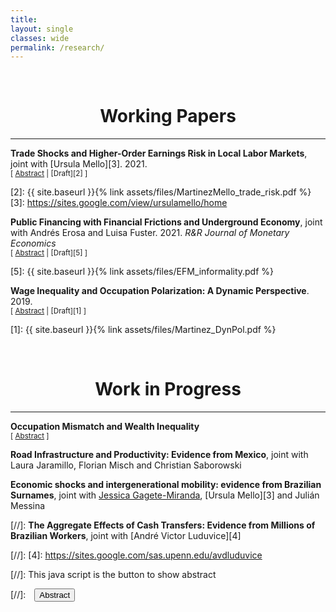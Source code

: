 ```yaml
---
title: 
layout: single
classes: wide
permalink: /research/
---
```

<br/> 


# <center> Working Papers </center>
- - -


**Trade Shocks and Higher-Order Earnings Risk in Local Labor Markets**, joint with [Ursula Mello][3]. 2021. <br/> 
<small>[ <a href="#" onclick="visib('trade_risk')">Abstract</a> | [Draft][2] ] </small>

<div id="trade_risk" style="display: none; text-align: justify; line-height: 1.2" ><small>
This paper investigates the relationship between international trade and asymmetrical labor income risk. Using the case study of Brazil, we inspect how an increase in import penetration following the China shock impacted the distribution of idiosyncratic earnings changes across the country’s local labor markets, depending on the initial sectoral composition of each region. We find that an increase in import penetration leads to a more disperse and negatively skewed distribution and that these effects can partially be explained by an increase in the volatility of hours worked following job and industry transitions. Moreover, the effect on dispersion grows larger as the lags between periods increase, suggesting a rise in the permanent risk. Through the lens of an incomplete market model, an unborn individual would be willing to forgo up to 4.4% of consumption to avoid the riskier labor market. The welfare cost is half if the higher-order risk is ignored.
</small><br><br/></div>

[2]: {{ site.baseurl }}{% link assets/files/MartinezMello_trade_risk.pdf %}
[3]: https://sites.google.com/view/ursulamello/home

**Public Financing with Financial Frictions and Underground Economy**, joint with Andrés Erosa and Luisa Fuster. 2021. *R&R Journal of Monetary Economics* <br/> 
<small>[ <a href="#" onclick="visib('undergraound_ff')">Abstract</a> | [Draft][5] ] </small>

<div id="undergraound_ff" style="display: none; text-align: justify; line-height: 1.2" ><small>
What are the aggregate effects of informality in a financially constrained economy? We develop and calibrate an entrepreneurship model to data on matched employer-employee from both formal and informal sectors in Brazil. The model distinguishes between informality on the business side (extensive margin) and the informal hiring by formal firms (intensive margin). We find that when informality is eliminated along both margins, aggregate output increases 9.3%, capital 14.7%, TFP 5.4%, and tax revenue 37%. The output and TFP increases would be much larger if informality were only eliminated on the extensive margin, a result that supports the view that the informal economy can play a positive role in an economy with financial frictions. Finally, we find that the output cost of financing social security in our baseline model is about twice as large as the one in an economy with no frictions.
</small><br><br/></div>

[5]: {{ site.baseurl }}{% link assets/files/EFM_informality.pdf %}

**Wage Inequality and Occupation Polarization: A Dynamic Perspective**. 2019. <br/>
<small>[ <a href="#" onclick="visib('polariz')">Abstract</a> | [Draft][1] ] </small>

<div id="polariz" style="display: none; text-align: justify; line-height: 1.2" ><small>
In this paper, I argue that job polarization, the disappearing of middle wage occupations, can have long lasting effects in the U.S. wage structure. I suggest that, by changing the cross-cohort occupational structure, polarization can impact returns to experience and future wages. Firstly, I document that polarization has different impact across workers of different ages and education. Young workers disproportionally moved to low and high wage occupations in comparison to old workers, with significant differences between educational groups. Secondly, I document substantial heterogeneity in the level and growth of the returns to experience by occupation. Using an overlapping generations model with endogenous education and occupational choice, I show that if there exist complementarities between young and old labor, job polarization can affect the returns to experience. Quantitatively, I use the model to estimate the effect of technological and  demographic changes in the U.S. wage structure accounting for the transition dynamics. During the transition, because of cohort imbalances and occupation switching costs, inequality is higher: college premium can be almost 10% higher than in the steady state and the relative wage of the median with respect to the top occupation is 12% worse. This culminates in a clear policy recommendation: the decrease of occupation switching costs, accelerating the transition and increasing wages of vulnerable groups.
</small><br><br/></div>

[1]: {{ site.baseurl }}{% link assets/files/Martinez_DynPol.pdf %}

<br/> 

# <center> Work in Progress </center>
- - -

**Occupation Mismatch and Wealth Inequality** <br/> 
<small>[ <a href="#" onclick="visib('occ_mism')">Abstract</a> ] </small>


<div id="occ_mism" style="display: none; text-align: justify; line-height: 1.2" ><small>
In this paper, I study the relationship between occupational mismatch and wealth inequality. Using the NLSY79 combined with occupational requirements from the ONET, I show that (i) there is a negative correlation between wealth and under match but no correlation for over match; (ii) this correlation is stronger for young individuals and (iii) under matched individuals have lower future earnings. I show that this is consistent with a life-cycle model with search and on-the-job human capital accumulation. Wealth-poor workers have shorter unemployment spells and accept jobs in mismatched occupations. Nevertheless, they have lower wage growth and lower lifetime income than their wealth-rich counterparts. This implies a trade-off between consumption insurance and higher future wage. Then, I discuss the implications of an increase in age-dependent unemployment benefits.
</small><br><br/></div>

**Road Infrastructure and Productivity: Evidence from Mexico**, joint with Laura Jaramillo, Florian Misch and Christian Saborowski

**Economic shocks and intergenerational mobility: evidence from Brazilian Surnames**, joint with [Jessica Gagete-Miranda][6], [Ursula Mello][3] and Julián Messina

[6]: https://sites.google.com/view/gagete-miranda/home

[//]: **The Aggregate Effects of Cash Transfers: Evidence from Millions of Brazilian Workers**, joint with [André Victor Luduvice][4] 

[//]: [4]: https://sites.google.com/sas.upenn.edu/avdluduvice





[//]: This java script is the button to show abstract
<script>
 function visib(id) {
  var x = document.getElementById(id);
  if (x.style.display === "block") {
    x.style.display = "none";
  } else {
    x.style.display = "block";
  }
}
</script>

[//]:&emsp;<button onclick="visib('polariz')" class="btn btn--inverse btn--small">Abstract</button>


